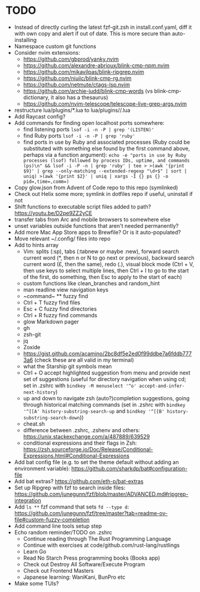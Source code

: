 # TODO

- Instead of directly curling the latest fzf-git.zsh in install.conf.yaml, diff
  it with own copy and alert if out of date. This is more secure than
  auto-installing
- Namespace custom git functions
- Consider nvim extensions:
  - https://github.com/gbprod/yanky.nvim
  - https://github.com/alexandre-abrioux/blink-cmp-npm.nvim
  - https://github.com/mikavilpas/blink-ripgrep.nvim
  - https://github.com/niuiic/blink-cmp-rg.nvim
  - https://github.com/netmute/ctags-lsp.nvim
  - https://github.com/archie-judd/blink-cmp-words (vs blink-cmp-dictionary, it
    also has a thesaurus)
  - https://github.com/nvim-telescope/telescope-live-grep-args.nvim
- restructure lua/plugins/*.lua to lua/plugins/<org>/<repo>.lua
- Add Raycast config?
- Add commands for finding open localhost ports somewhere:
  - find listening ports `lsof -i -n -P | grep '(LISTEN)'`
  - find Ruby ports `lsof -i -n -P | grep 'ruby'`
  - find ports in use by Ruby and associated processes (Ruby could be
    substituted with something else found by the first command above, perhaps
    via a function argument): `echo -e "ports in use by Ruby processes (lsof) followed by process IDs, uptime, and commands (ps)\n" && lsof -i -P -n | grep 'ruby' | tee > >(awk '{print $9}' | grep --only-matching --extended-regexp "\d+$" | sort | uniq) >(awk '{print $2}' | uniq | xargs -I {} ps {} -o pid=,time=,comm=)`
- Copy glow.json from Advent of Code repo to this repo (symlinked)
- Check out Helix some more; symlink in dotfiles repo if useful, uninstall if
  not
- Shift functions to executable script files added to path? <https://youtu.be/D2pe9ZZ2yCE>
- transfer tabs from Arc and mobile browsers to somewhere else
- unset variables outside functions that aren't needed permanently?
- Add more Mac App Store apps to Brewfile? Or is it auto-populated?
- Move relevant ~/.config/ files into repo
- Add to hints array
  - Vim: splits (:sp), tabs (:tabnew or maybe :new), forward search current word
    (*, then n or N to go next or previous), backward search current word (£,
    then the same), redo (.), visual block mode (Ctrl + V, then use keys to
    select multiple lines, then Ctrl + I to go to the start of the first, do
    something, then Esc to apply to the start of each)
  - custom functions like clean_branches and random_hint
  - man readline view navigation keys
  - ~command~ \*\* fuzzy find
  - Ctrl + T fuzzy find files
  - Esc + C fuzzy find directories
  - Ctrl + R fuzzy find commands
  - glow Markdown pager
  - gh
  - zsh-git
  - jq
  - Zoxide
  - <https://gist.github.com/acamino/2bc8df5e2ed0f99ddbe7a6fddb7773a6> (check
    these are all valid in my terminal)
  - what the Starship git symbols mean
  - Ctrl + O accept highlighted suggestion from menu and provide next set of
    suggestions (useful for directory navigation when using cd; set in .zshrc
    with `bindkey -M menuselect '^o' accept-and-infer-next-history`)
  - up and down to navigate zsh (auto?)completion suggestions, going through
    historical matching commands (set in .zshrc with
    `bindkey '^[[A' history-substring-search-up` and
    `bindkey '^[[B' history-substring-search-down`))
  - cheat.sh
  - difference between .zshrc, .zshenv and others:
    <https://unix.stackexchange.com/a/487889/639529>
  - conditional expressions and their flags in Zsh:
    <https://zsh.sourceforge.io/Doc/Release/Conditional-Expressions.html#Conditional-Expressions>
- Add bat config file (e.g. to set the theme default without adding an
  environment variable): <https://github.com/sharkdp/bat#configuration-file>
- Add bat extras? <https://github.com/eth-p/bat-extras>
- Set up Ripgrep with fzf to search inside files:
  <https://github.com/junegunn/fzf/blob/master/ADVANCED.md#ripgrep-integration>
- Add `ls **` fzf command that sets `fd --type d`:
  <https://github.com/junegunn/fzf/tree/master?tab=readme-ov-file#custom-fuzzy-completion>
- Add command line tools setup step
- Echo random reminder/TODO on .zshrc
  - Continue reading through The Rust Programming Language
  - Continue with exercises at code/github.com/rust-lang/rustlings
  - Learn Go
  - Read No Starch Press programming books (Books app)
  - Check out Destroy All Software/Execute Program
  - Check out Frontend Masters
  - Japanese learning: WaniKani, BunPro etc
- Make some TUIs?
